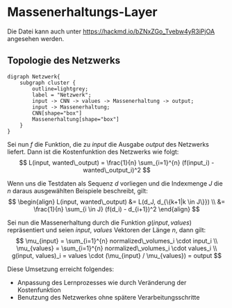 # Massenerhaltungs-Layer
Die Datei kann auch unter https://hackmd.io/bZNxZGo_Tvebw4yR3iPjOA angesehen werden.

## Topologie des Netzwerks

```graphviz
digraph Netzwerk{
    subgraph cluster {
        outline=lightgrey;
        label = "Netzwerk";
        input -> CNN -> values -> Massenerhaltung -> output;
        input -> Massenerhaltung;
        CNN[shape="box"]
        Massenerhaltung[shape="box"]
    }
}
```

Sei nun $f$ die Funktion, die zu $input$ die Ausgabe $output$ des Netzwerks liefert.
Dann ist die Kostenfunktion des Netzwerks wie folgt:
$$
L(input, wanted\_output) = \frac{1}{n} \sum_{i=1}^{n} (f(input_i) - wanted\_output_i)^2
$$

Wenn uns die Testdaten als Sequenz $d$ vorliegen und die Indexmenge $J$ die $n$ daraus ausgewählten Beispiele beschreibt, gilt:
$$
\begin{align}
L(input, wanted\_output) &= L(d_J, d_{\{k+1|k \in J\}}) \\
&= \frac{1}{n} \sum_{i \in J} (f(d_i) - d_{i+1})^2
\end{align}
$$

Sei nun die Massenerhaltung durch die Funktion $g(input, values)$ repräsentiert und seien $input$, $values$ Vektoren der Länge $n$, dann gilt:
$$
\mu_{input} = \sum_{i=1}^{n} normalized\_volumes_i \cdot input_i \\
\mu_{values} = \sum_{i=1}^{n} normalized\_volumes_i \cdot values_i \\
g(input, values)_i = values \cdot (\mu_{input} / \mu_{values}) = output 
$$

Diese Umsetzung erreicht folgendes:
- Anpassung des Lernprozesses wie durch Veränderung der Kostenfunktion
- Benutzung des Netzwerkes ohne spätere Verarbeitungsschritte